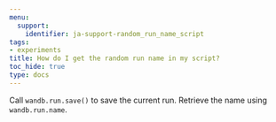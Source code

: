 ```yaml
---
menu:
  support:
    identifier: ja-support-random_run_name_script
tags:
- experiments
title: How do I get the random run name in my script?
toc_hide: true
type: docs
---
```


Call `wandb.run.save()` to save the current run. Retrieve the name using `wandb.run.name`.